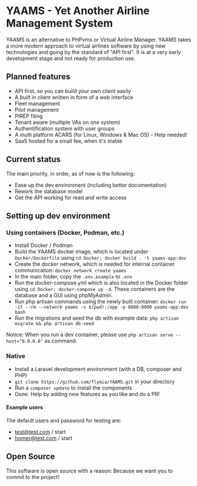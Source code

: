# YAAMS - Yet Another Airline Management System

YAAMS is an alternative to PHPvms or Virtual Airline Manager. YAAMS takes a more modern approach to virtual airlines software by using new technologies and going by the standard of "API first". It is at a very early development stage and not ready for production use.

## Planned features

* API first, so you can build your own client easily
* A built in client written in form of a web interface
* Fleet management
* Pilot management
* PIREP filing
* Tenant aware (multiple VAs on one system)
* Authentification system with user groups
* A multi platform ACARS (for Linux, Windows & Mac OS) - Help needed!
* SaaS hosted for a small fee, when it's stable

## Current status

The main priority, in order, as of now is the following:

* Ease up the dev environment (including better documentation)
* Rework the database model
* Get the API working for read and write access

## Setting up dev environment

### Using containers (Docker, Podman, etc.)

* Install Docker / Podman
* Build the YAAMS docker image, which is located under `Docker/Dockerfile` using `cd Docker; docker build . -t yaams-app:dev`
* Create the docker network, which is needed for internal container communication: `docker network create yaams`
* In the main folder, copy the `.env.example` to `.env`
* Run the docker-compose.yml which is also located in the Docker folder using `cd Docker; docker-compose up -d`. These containers are the database and a GUI using phpMyAdmin.
* Run php artisan commands using the newly built container: `docker run -it --rm --network yaams -v $(pwd):/app -p 8000:8000 yaams-app:dev bash`
* Run the migrations and seed the db with example data: `php artisan migrate && php artisan db:seed`

Notice: When you run a dev container, please use `php artisan serve --host="0.0.0.0"` as command.

### Native
* Install a Laravel development environment (with a DB, composer and PHP)
* `git clone https://github.com/flymia/YAAMS.git` in your directory
* Run a `composer update` to install the components
* Done. Help by adding new features as you like and do a PR!

#### Example users

The default users and password for testing are: 
* test@test.com / start
* homer@test.com / start

## Open Source

This software is open source with a reason: Because we want you to commit to the project!
